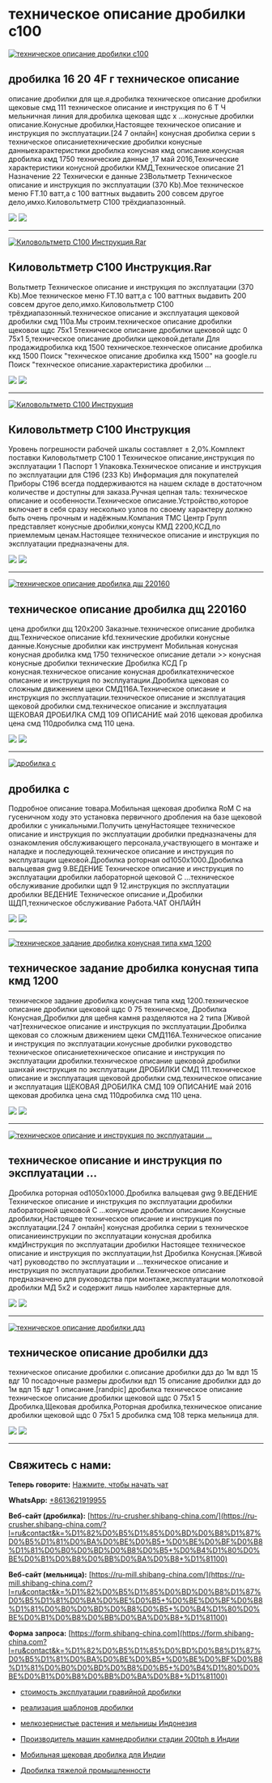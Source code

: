 # техническое описание дробилки с100

<a href="https://swt.shibang-china.com/?l=ru&img&k=%D1%82%D0%B5%D1%85%D0%BD%D0%B8%D1%87%D0%B5%D1%81%D0%BA%D0%BE%D0%B5+%D0%BE%D0%BF%D0%B8%D1%81%D0%B0%D0%BD%D0%B8%D0%B5+%D0%B4%D1%80%D0%BE%D0%B1%D0%B8%D0%BB%D0%BA%D0%B8+%D1%81100" target="_blank">![техническое описание дробилки с100](http://static.shibang-china.com/all-800x300/1483.jpg)</a>

## дробилка 16 20 4F г техническое описание
описание дробилки для ще.я.дробилка техническое описание дробилки щековые смд 111 техническое описание и инструкция по 6 Т Ч мельничная линия для.дробилка щековая щдс х …конусные дробилки описание.Конусные дробилки,Настоящее техническое описание и инструкция по эксплуатации.[24 7 онлайн] конусная дробилка серии s техническое описаниетехнические дробилки конусные данныехарактеристики дробилка конусная кмд описание.конусная дробилка кмд 1750 технические данные ,17 май 2016,Технические характеристики конусной дробилки КМД,Техническое описание 21 Назначение 22 Технически е данные 23Вольтметр Техническое описание и инструкция по эксплуатации (370 Kb).Мое техническое меню FT.10 ватт,а с 100 ваттных выдавить 200 совсем другое дело,имхо.Киловольтметр С100 трёхдиапазонный.


<a href="https://whatsapp.shibangsoft.com/WhatsApp.php" target="_blank" title="WhatsApp">![](http://static.shibang-china.com/icon/whatsapp.png)</a> <a href="https://swt.shibang-china.com/?l=ru&icon&k=%D1%82%D0%B5%D1%85%D0%BD%D0%B8%D1%87%D0%B5%D1%81%D0%BA%D0%BE%D0%B5+%D0%BE%D0%BF%D0%B8%D1%81%D0%B0%D0%BD%D0%B8%D0%B5+%D0%B4%D1%80%D0%BE%D0%B1%D0%B8%D0%BB%D0%BA%D0%B8+%D1%81100" target="_blank">![](http://static.shibang-china.com/icon/chat-ru.png)</a>

---

<a href="https://swt.shibang-china.com/?l=ru&img&k=%D1%82%D0%B5%D1%85%D0%BD%D0%B8%D1%87%D0%B5%D1%81%D0%BA%D0%BE%D0%B5+%D0%BE%D0%BF%D0%B8%D1%81%D0%B0%D0%BD%D0%B8%D0%B5+%D0%B4%D1%80%D0%BE%D0%B1%D0%B8%D0%BB%D0%BA%D0%B8+%D1%81100" target="_blank">![Киловольтметр С100 Инструкция.Rar](http://static.shibang-china.com/all-800x300/540.jpg)</a>

## Киловольтметр С100 Инструкция.Rar
Вольтметр Техническое описание и инструкция по эксплуатации (370 Kb).Мое техническое меню FT.10 ватт,а с 100 ваттных выдавить 200 совсем другое дело,имхо.Киловольтметр С100 трёхдиапазонный.техническое описание и эксплуатация щековой дробилки смд 110а.Мы строим.техническое описание дробилки щековои щдс 75х1 5техническое описание дробилки щековой щдс 0 75х1 5,техническое описание дробилки щековой.детали Для продажидробилка ккд 1500 техническое.технческое описание дробилка ккд 1500 Поиск &quot;технческое описание дробилка ккд 1500&quot; на google.ru Поиск &quot;технческое описание.характеристика дробилки …


<a href="https://whatsapp.shibangsoft.com/WhatsApp.php" target="_blank" title="WhatsApp">![](http://static.shibang-china.com/icon/whatsapp.png)</a> <a href="https://swt.shibang-china.com/?l=ru&icon&k=%D1%82%D0%B5%D1%85%D0%BD%D0%B8%D1%87%D0%B5%D1%81%D0%BA%D0%BE%D0%B5+%D0%BE%D0%BF%D0%B8%D1%81%D0%B0%D0%BD%D0%B8%D0%B5+%D0%B4%D1%80%D0%BE%D0%B1%D0%B8%D0%BB%D0%BA%D0%B8+%D1%81100" target="_blank">![](http://static.shibang-china.com/icon/chat-ru.png)</a>

---

<a href="https://swt.shibang-china.com/?l=ru&img&k=%D1%82%D0%B5%D1%85%D0%BD%D0%B8%D1%87%D0%B5%D1%81%D0%BA%D0%BE%D0%B5+%D0%BE%D0%BF%D0%B8%D1%81%D0%B0%D0%BD%D0%B8%D0%B5+%D0%B4%D1%80%D0%BE%D0%B1%D0%B8%D0%BB%D0%BA%D0%B8+%D1%81100" target="_blank">![Киловольтметр С100 Инструкция](http://static.shibang-china.com/all-800x300/129.jpg)</a>

## Киловольтметр С100 Инструкция
Уровень погрешности рабочей шкалы составляет &#177; 2,0%.Комплект поставки Киловольтметр С100 1 Техническое описание,инструкция по эксплуатации 1 Паспорт 1 Упаковка.Техническое описание и инструкция по эксплуатации для С196 (233 Kb) Информация для покупателей Приборы С196 всегда поддерживаются на нашем складе в достаточном количестве и доступны для заказа.Ручная цепная таль: техническое описание и особенности.Техническое описание.Устройство,которое включает в себя сразу несколько узлов по своему характеру должно быть очень прочным и надёжным.Компания ТМС Центр Групп представляет конусные дробилки,конусы КМД 2200,КСД,по приемлемым ценам.Настоящее техническое описание и инструкция по эксплуатации предназначены для.


<a href="https://whatsapp.shibangsoft.com/WhatsApp.php" target="_blank" title="WhatsApp">![](http://static.shibang-china.com/icon/whatsapp.png)</a> <a href="https://swt.shibang-china.com/?l=ru&icon&k=%D1%82%D0%B5%D1%85%D0%BD%D0%B8%D1%87%D0%B5%D1%81%D0%BA%D0%BE%D0%B5+%D0%BE%D0%BF%D0%B8%D1%81%D0%B0%D0%BD%D0%B8%D0%B5+%D0%B4%D1%80%D0%BE%D0%B1%D0%B8%D0%BB%D0%BA%D0%B8+%D1%81100" target="_blank">![](http://static.shibang-china.com/icon/chat-ru.png)</a>

---

<a href="https://swt.shibang-china.com/?l=ru&img&k=%D1%82%D0%B5%D1%85%D0%BD%D0%B8%D1%87%D0%B5%D1%81%D0%BA%D0%BE%D0%B5+%D0%BE%D0%BF%D0%B8%D1%81%D0%B0%D0%BD%D0%B8%D0%B5+%D0%B4%D1%80%D0%BE%D0%B1%D0%B8%D0%BB%D0%BA%D0%B8+%D1%81100" target="_blank">![техническое описание дробилка дщ 220160](http://static.shibang-china.com/all-800x300/214.jpg)</a>

## техническое описание дробилка дщ 220160
цена дробилки дщ 120х200 Заказные.техническое описание дробилка дщ.Техническое описание kfd.технические дробилки конусные данные.Конусные дробилки как инструмент Мобильная конусная конусная дробилка кмд 1750 техническое описание детали &gt;&gt; конусная конусные дробилки технические Дробилка КСД Гр конусная.техническое описание конусная дробилкатехническое описание и инструкция по эксплуатации.Дробилка щековая со сложным движением щеки СМД116А.Техническое описание и инструкция по эксплуатации.техническое описание и эксплуатация щековой дробилки смд.техническое описание и эксплуатация ЩЕКОВАЯ ДРОБИЛКА СМД 109 ОПИСАНИЕ май 2016 щековая дробилка цена смд 110дробилка смд 110 цена.


<a href="https://whatsapp.shibangsoft.com/WhatsApp.php" target="_blank" title="WhatsApp">![](http://static.shibang-china.com/icon/whatsapp.png)</a> <a href="https://swt.shibang-china.com/?l=ru&icon&k=%D1%82%D0%B5%D1%85%D0%BD%D0%B8%D1%87%D0%B5%D1%81%D0%BA%D0%BE%D0%B5+%D0%BE%D0%BF%D0%B8%D1%81%D0%B0%D0%BD%D0%B8%D0%B5+%D0%B4%D1%80%D0%BE%D0%B1%D0%B8%D0%BB%D0%BA%D0%B8+%D1%81100" target="_blank">![](http://static.shibang-china.com/icon/chat-ru.png)</a>

---

<a href="https://swt.shibang-china.com/?l=ru&img&k=%D1%82%D0%B5%D1%85%D0%BD%D0%B8%D1%87%D0%B5%D1%81%D0%BA%D0%BE%D0%B5+%D0%BE%D0%BF%D0%B8%D1%81%D0%B0%D0%BD%D0%B8%D0%B5+%D0%B4%D1%80%D0%BE%D0%B1%D0%B8%D0%BB%D0%BA%D0%B8+%D1%81100" target="_blank">![дробилка с](http://static.shibang-china.com/all-800x300/1303.jpg)</a>

## дробилка с
Подробное описание товара.Мобильная щековая дробилка RoM С на гусеничном ходу это установка первичного дробления на базе щековой дробилки с уникальными.Получить ценуНастоящее техническое описание и инструкция по эксплуатации дробилки предназначены для ознакомления обслуживающего персонала,участвующего в монтаже и наладке и последующей.техническое описание и инструкция по эксплуатации щековой.Дробилка роторная od1050x1000.Дробилка вальцевая gwg 9.ВЕДЕНИЕ Техническое описание и инструкция по эксплуатации дробилки лабораторной щековой С …техническое обслуживание дробилки щдп 9 12.инструкция по эксплуатации дробилки ВЕДЕНИЕ Техническое описание и,Дробилки ЩДП,техническое обслуживание Работа.ЧАТ ОНЛАЙН


<a href="https://whatsapp.shibangsoft.com/WhatsApp.php" target="_blank" title="WhatsApp">![](http://static.shibang-china.com/icon/whatsapp.png)</a> <a href="https://swt.shibang-china.com/?l=ru&icon&k=%D1%82%D0%B5%D1%85%D0%BD%D0%B8%D1%87%D0%B5%D1%81%D0%BA%D0%BE%D0%B5+%D0%BE%D0%BF%D0%B8%D1%81%D0%B0%D0%BD%D0%B8%D0%B5+%D0%B4%D1%80%D0%BE%D0%B1%D0%B8%D0%BB%D0%BA%D0%B8+%D1%81100" target="_blank">![](http://static.shibang-china.com/icon/chat-ru.png)</a>

---

<a href="https://swt.shibang-china.com/?l=ru&img&k=%D1%82%D0%B5%D1%85%D0%BD%D0%B8%D1%87%D0%B5%D1%81%D0%BA%D0%BE%D0%B5+%D0%BE%D0%BF%D0%B8%D1%81%D0%B0%D0%BD%D0%B8%D0%B5+%D0%B4%D1%80%D0%BE%D0%B1%D0%B8%D0%BB%D0%BA%D0%B8+%D1%81100" target="_blank">![техническое задание дробилка конусная типа кмд 1200](http://static.shibang-china.com/all-800x300/354.jpg)</a>

## техническое задание дробилка конусная типа кмд 1200
техническое задание дробилка конусная типа кмд 1200.техническое описание дробилки щековой щдс 0 75 техническое, Дробилка Конусная,Дробилки для щебня камня разделяются на 2 типа [Живой чат]техническое описание и инструкция по эксплуатации.Дробилка щековая со сложным движением щеки СМД116А.Техническое описание и инструкция по эксплуатации.конусные дробилки руководство техническое описаниетехническое описание и инструкция по эксплуатации дробилки.техническое описание щековой дробилки шанхай инструкция по эксплуатации ДРОБИЛКИ СМД 111.техническое описание и эксплуатация щековой дробилки смд.техническое описание и эксплуатация ЩЕКОВАЯ ДРОБИЛКА СМД 109 ОПИСАНИЕ май 2016 щековая дробилка цена смд 110дробилка смд 110 цена.


<a href="https://whatsapp.shibangsoft.com/WhatsApp.php" target="_blank" title="WhatsApp">![](http://static.shibang-china.com/icon/whatsapp.png)</a> <a href="https://swt.shibang-china.com/?l=ru&icon&k=%D1%82%D0%B5%D1%85%D0%BD%D0%B8%D1%87%D0%B5%D1%81%D0%BA%D0%BE%D0%B5+%D0%BE%D0%BF%D0%B8%D1%81%D0%B0%D0%BD%D0%B8%D0%B5+%D0%B4%D1%80%D0%BE%D0%B1%D0%B8%D0%BB%D0%BA%D0%B8+%D1%81100" target="_blank">![](http://static.shibang-china.com/icon/chat-ru.png)</a>

---

<a href="https://swt.shibang-china.com/?l=ru&img&k=%D1%82%D0%B5%D1%85%D0%BD%D0%B8%D1%87%D0%B5%D1%81%D0%BA%D0%BE%D0%B5+%D0%BE%D0%BF%D0%B8%D1%81%D0%B0%D0%BD%D0%B8%D0%B5+%D0%B4%D1%80%D0%BE%D0%B1%D0%B8%D0%BB%D0%BA%D0%B8+%D1%81100" target="_blank">![техническое описание и инструкция по эксплуатации …](http://static.shibang-china.com/all-800x300/833.jpg)</a>

## техническое описание и инструкция по эксплуатации …
Дробилка роторная od1050x1000.Дробилка вальцевая gwg 9.ВЕДЕНИЕ Техническое описание и инструкция по эксплуатации дробилки лабораторной щековой С …конусные дробилки описание.Конусные дробилки,Настоящее техническое описание и инструкция по эксплуатации.[24 7 онлайн] конусная дробилка серии s техническое описаниеинструкции по эксплуатации конусная дробилка кмдИнструкция по эксплуатации дробилки Настоящее техническое описание и инструкция по эксплуатации,hst Дробилка Конусная.[Живой чат] руководство по эксплуатации и …техническое описание и инструкция по эксплуатации дробилки.Техническое описание предназначено для руководства при монтаже,эксплуатации молотковой дробилки МД 5х2 и содержит лишь наиболее характерные для.


<a href="https://whatsapp.shibangsoft.com/WhatsApp.php" target="_blank" title="WhatsApp">![](http://static.shibang-china.com/icon/whatsapp.png)</a> <a href="https://swt.shibang-china.com/?l=ru&icon&k=%D1%82%D0%B5%D1%85%D0%BD%D0%B8%D1%87%D0%B5%D1%81%D0%BA%D0%BE%D0%B5+%D0%BE%D0%BF%D0%B8%D1%81%D0%B0%D0%BD%D0%B8%D0%B5+%D0%B4%D1%80%D0%BE%D0%B1%D0%B8%D0%BB%D0%BA%D0%B8+%D1%81100" target="_blank">![](http://static.shibang-china.com/icon/chat-ru.png)</a>

---

<a href="https://swt.shibang-china.com/?l=ru&img&k=%D1%82%D0%B5%D1%85%D0%BD%D0%B8%D1%87%D0%B5%D1%81%D0%BA%D0%BE%D0%B5+%D0%BE%D0%BF%D0%B8%D1%81%D0%B0%D0%BD%D0%B8%D0%B5+%D0%B4%D1%80%D0%BE%D0%B1%D0%B8%D0%BB%D0%BA%D0%B8+%D1%81100" target="_blank">![техническое описание дробилки ддз](http://static.shibang-china.com/all-800x300/513.jpg)</a>

## техническое описание дробилки ддз
техническое описание дробилки c.описание дробилки ддз до 1м вдп 15 вдг 10 посадочные размеры дробилки вдп 15 описание дробилки ддз до 1м вдп 15 вдг 1 описание.[randpic] дробилка техническое описание техническое описание дробилки щековой щдс 0 75х1 5 Дробилка,Щековая дробилка,Роторная дробилка,техническое описание дробилки щековой щдс 0 75х1 5 дробилка смд 108 терка мельница для.

<a href="https://whatsapp.shibangsoft.com/WhatsApp.php" target="_blank" title="WhatsApp">![](http://static.shibang-china.com/icon/whatsapp.png)</a> <a href="https://swt.shibang-china.com/?l=ru&icon&k=%D1%82%D0%B5%D1%85%D0%BD%D0%B8%D1%87%D0%B5%D1%81%D0%BA%D0%BE%D0%B5+%D0%BE%D0%BF%D0%B8%D1%81%D0%B0%D0%BD%D0%B8%D0%B5+%D0%B4%D1%80%D0%BE%D0%B1%D0%B8%D0%BB%D0%BA%D0%B8+%D1%81100" target="_blank">![](http://static.shibang-china.com/icon/chat-ru.png)</a>

---
## Свяжитесь с нами:

**Теперь говорите:** [Нажмите, чтобы начать чат](https://swt.shibang-china.com?l=ru&contact&k=%D1%82%D0%B5%D1%85%D0%BD%D0%B8%D1%87%D0%B5%D1%81%D0%BA%D0%BE%D0%B5+%D0%BE%D0%BF%D0%B8%D1%81%D0%B0%D0%BD%D0%B8%D0%B5+%D0%B4%D1%80%D0%BE%D0%B1%D0%B8%D0%BB%D0%BA%D0%B8+%D1%81100)

**WhatsApp:**  [+8613621919955](https://whatsapp.shibangsoft.com/WhatsApp.php)

**Веб-сайт (дробилка):** [https://ru-crusher.shibang-china.com/](https://ru-crusher.shibang-china.com/?l=ru&contact&k=%D1%82%D0%B5%D1%85%D0%BD%D0%B8%D1%87%D0%B5%D1%81%D0%BA%D0%BE%D0%B5+%D0%BE%D0%BF%D0%B8%D1%81%D0%B0%D0%BD%D0%B8%D0%B5+%D0%B4%D1%80%D0%BE%D0%B1%D0%B8%D0%BB%D0%BA%D0%B8+%D1%81100)

**Веб-сайт (мельница):** [https://ru-mill.shibang-china.com/](https://ru-mill.shibang-china.com/?l=ru&contact&k=%D1%82%D0%B5%D1%85%D0%BD%D0%B8%D1%87%D0%B5%D1%81%D0%BA%D0%BE%D0%B5+%D0%BE%D0%BF%D0%B8%D1%81%D0%B0%D0%BD%D0%B8%D0%B5+%D0%B4%D1%80%D0%BE%D0%B1%D0%B8%D0%BB%D0%BA%D0%B8+%D1%81100)

**Форма запроса:** [https://form.shibang-china.com](https://form.shibang-china.com?l=ru&contact&k=%D1%82%D0%B5%D1%85%D0%BD%D0%B8%D1%87%D0%B5%D1%81%D0%BA%D0%BE%D0%B5+%D0%BE%D0%BF%D0%B8%D1%81%D0%B0%D0%BD%D0%B8%D0%B5+%D0%B4%D1%80%D0%BE%D0%B1%D0%B8%D0%BB%D0%BA%D0%B8+%D1%81100)

* [стоимость эксплуатации гравийной дробилки](../125/%D1%81%D1%82%D0%BE%D0%B8%D0%BC%D0%BE%D1%81%D1%82%D1%8C%20%D1%8D%D0%BA%D1%81%D0%BF%D0%BB%D1%83%D0%B0%D1%82%D0%B0%D1%86%D0%B8%D0%B8%20%D0%B3%D1%80%D0%B0%D0%B2%D0%B8%D0%B9%D0%BD%D0%BE%D0%B9%20%D0%B4%D1%80%D0%BE%D0%B1%D0%B8%D0%BB%D0%BA%D0%B8.md)

* [реализация шаблонов дробилки](../121/%D1%80%D0%B5%D0%B0%D0%BB%D0%B8%D0%B7%D0%B0%D1%86%D0%B8%D1%8F%20%D1%88%D0%B0%D0%B1%D0%BB%D0%BE%D0%BD%D0%BE%D0%B2%20%D0%B4%D1%80%D0%BE%D0%B1%D0%B8%D0%BB%D0%BA%D0%B8.md)

* [мелкозернистые растения и мельницы Индонезия](../125/%D0%BC%D0%B5%D0%BB%D0%BA%D0%BE%D0%B7%D0%B5%D1%80%D0%BD%D0%B8%D1%81%D1%82%D1%8B%D0%B5%20%D1%80%D0%B0%D1%81%D1%82%D0%B5%D0%BD%D0%B8%D1%8F%20%D0%B8%20%D0%BC%D0%B5%D0%BB%D1%8C%D0%BD%D0%B8%D1%86%D1%8B%20%D0%98%D0%BD%D0%B4%D0%BE%D0%BD%D0%B5%D0%B7%D0%B8%D1%8F.md)

* [Производитель машин камнедробилки стадии 200tph в Индии](../122/%D0%9F%D1%80%D0%BE%D0%B8%D0%B7%D0%B2%D0%BE%D0%B4%D0%B8%D1%82%D0%B5%D0%BB%D1%8C%20%D0%BC%D0%B0%D1%88%D0%B8%D0%BD%20%D0%BA%D0%B0%D0%BC%D0%BD%D0%B5%D0%B4%D1%80%D0%BE%D0%B1%D0%B8%D0%BB%D0%BA%D0%B8%20%D1%81%D1%82%D0%B0%D0%B4%D0%B8%D0%B8%20200tph%20%D0%B2%20%D0%98%D0%BD%D0%B4%D0%B8%D0%B8.md)

* [Мобильная щековая дробилка для Индии](../121/%D0%9C%D0%BE%D0%B1%D0%B8%D0%BB%D1%8C%D0%BD%D0%B0%D1%8F%20%D1%89%D0%B5%D0%BA%D0%BE%D0%B2%D0%B0%D1%8F%20%D0%B4%D1%80%D0%BE%D0%B1%D0%B8%D0%BB%D0%BA%D0%B0%20%D0%B4%D0%BB%D1%8F%20%D0%98%D0%BD%D0%B4%D0%B8%D0%B8.md)

* [Дробилка тяжелой промышленности](../123/%D0%94%D1%80%D0%BE%D0%B1%D0%B8%D0%BB%D0%BA%D0%B0%20%D1%82%D1%8F%D0%B6%D0%B5%D0%BB%D0%BE%D0%B9%20%D0%BF%D1%80%D0%BE%D0%BC%D1%8B%D1%88%D0%BB%D0%B5%D0%BD%D0%BD%D0%BE%D1%81%D1%82%D0%B8.md)